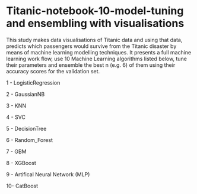 # Titanic-notebook-10-model-tuning and ensembling with visualisations
 This study makes data visualisations of Titanic data and using that data, predicts which passengers would survive from the Titanic disaster by means of machine learning modelling techniques. It presents a full machine learning work flow, use 10 Machine Learning algorithms listed below, tune their parameters and ensemble the best n (e.g. 6) of them using their accuracy scores for the validation set.
 
1 - LogisticRegression

2 - GaussianNB

3 - KNN

4 - SVC

5 - DecisionTree

6 - Random_Forest

7 - GBM

8 - XGBoost

9 - Artifical Neural Network (MLP)

10- CatBoost
